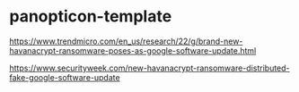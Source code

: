 # panopticon-template

https://www.trendmicro.com/en_us/research/22/g/brand-new-havanacrypt-ransomware-poses-as-google-software-update.html

https://www.securityweek.com/new-havanacrypt-ransomware-distributed-fake-google-software-update
